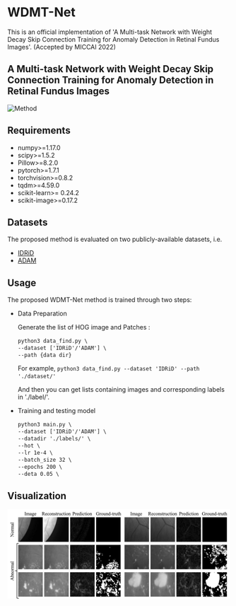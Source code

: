 # WDMT-Net
This is an official implementation of 'A Multi-task Network with Weight Decay Skip Connection Training for Anomaly Detection in Retinal Fundus Images'. (Accepted by MICCAI 2022)

## A Multi-task Network with Weight Decay Skip Connection Training for Anomaly Detection in Retinal Fundus Images
![Method](./pipeline.png)

## Requirements

*   numpy>=1.17.0
*   scipy>=1.5.2 
*   Pillow>=8.2.0
*   pytorch>=1.7.1
*   torchvision>=0.8.2
*   tqdm>=4.59.0
*   scikit-learn>= 0.24.2
*   scikit-image>=0.17.2

## Datasets 
The proposed method is evaluated on two publicly-available datasets, i.e. 

*   [IDRiD](https://www.sciencedirect.com/science/article/pii/S1361841519301033?casa_token=pO8u1MuAw1wAAAAA:Yx2KH3-xTfilsRS7Q_Nafrl3RgIeC4rMSuod14mlVWNOUF8OqD_THuZDaJglEsqJ2GfMUEhrO992)
*   [ADAM](https://ieeexplore.ieee.org/abstract/document/9768802)

## Usage
The proposed WDMT-Net method is trained through two steps:
*   Data Preparation
    
    Generate the list of HOG image and Patches :
    ```
    python3 data_find.py \
    --dataset ['IDRiD'/'ADAM'] \
    --path {data dir}
    ```
    
    For example, 
    `python3 data_find.py --dataset 'IDRiD' --path './dataset/' `
    
    And then you can get lists containing images and corresponding labels in './label/'. 
    
*   Training and testing model
     ```
     python3 main.py \
     --dataset ['IDRiD'/'ADAM'] \
     --datadir './labels/' \
     --hot \
     --lr 1e-4 \
     --batch_size 32 \
     --epochs 200 \
     --deta 0.05 \
     ```

## Visualization
![Visual](./visual.png)
